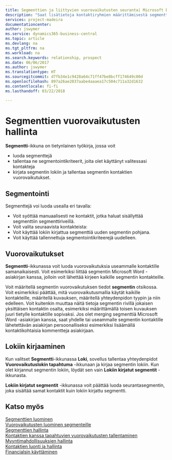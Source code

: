 ```yaml
---
title: Segmenttien ja liittyvien vuorovaikutusten seuranta| Microsoft Docs
description: "Saat lisätietoja kontaktiryhmien määrittämisestä segmenttejä luomalla ja segmenttien vuorovaikutusten määrittämisestä."
services: project-madeira
documentationcenter: 
author: jswymer
ms.service: dynamics365-business-central
ms.topic: article
ms.devlang: na
ms.tgt_pltfrm: na
ms.workload: na
ms.search.keywords: relationship, prospect
ms.date: 06/06/2017
ms.author: jswymer
ms.translationtype: HT
ms.sourcegitcommit: d7fb34e1c9428a64c71ff47be8bcff174649c00d
ms.openlocfilehash: 897a26ae2037aabe4aaaea17c504c711a32d1632
ms.contentlocale: fi-fi
ms.lasthandoff: 03/22/2018

---
```

# <a name="managing-interactions-for-segments"></a>Segmenttien vuorovaikutusten hallinta
**Segmentti**-ikkuna on tietynlainen työkirja, jossa voit

* luoda segmenttejä
* tallentaa ne segmentointikriteerit, joita olet käyttänyt valitessasi kontakteja
* kirjata segmentin lokiin ja tallentaa segmentin kontaktien vuorovaikutukset.

## <a name="segmenting"></a>Segmentointi
Segmenttejä voi luoda usealla eri tavalla:

* Voit syöttää manuaalisesti ne kontaktit, jotka haluat sisällyttää segmenttiin segmenttiriveillä.
* Voit valita seuraavista kontakteista:
* Voit käyttää lokiin kirjattua segmenttiä uuden segmentin pohjana.
* Voit käyttää tallennettuja segmentointikriteerejä uudelleen.

## <a name="interactions"></a>Vuorovaikutukset
**Segmentti**-ikkunassa voit luoda vuorovaikutuksia useammalle kontaktille samanaikaisesti. Voit esimerkiksi liittää segmentin Microsoft Word -asiakirjan kanssa, jolloin voit lähettää kirjeen kaikille segmentin kontakteille.

Voit määritellä segmentin vuorovaikutuksen tiedot **segmentin** otsikossa. Voit esimerkiksi päättää, mitä vuorovaikutusmallia käytät kaikille kontakteille, määritellä kuvauksen, määritellä yhteydenpidon tyypin ja niin edelleen. Voit kuitenkin muuttaa näitä tietoja segmentin rivillä jokaisen yksittäisen kontaktin osalta, esimerkiksi määrittämällä toisen kuvauksen juuri tietylle kontaktille sopivaksi. Jos olet merging segmenttiä Microsoft Word -asiakirjan kanssa, saat yhdelle tai useammalle segmentin kontaktille lähetettävän asiakirjan persoonalliseksi esimerkiksi lisäämällä kontaktikohtaisia kommentteja asiakirjaan.

## <a name="logging"></a>Lokiin kirjaaminen
Kun valitset **Segmentti**-ikkunassa **Loki**, sovellus tallentaa yhteydenpidot **Vuorovaikutuslokin tapahtuma** -ikkunaan ja kirjaa segmentin lokiin. Kun olet kirjannut segmentin lokiin, löydät sen vain **Lokiin kirjatut segmentit** -ikkunasta.

**Lokiin kirjatut segmentit** -ikkunassa voit päättää luoda seurantasegmentin, joka sisältää samat kontaktit kuin lokiin kirjattu segmentti.

## <a name="see-also"></a>Katso myös
[Segmenttien luominen](marketing-how-create-segment.md)  
[Vuorovaikutusten luominen segmenteille](marketing-how-create-interactions.md)  
[Segmenttien hallinta](marketing-segments.md)  
[Kontaktien kanssa tapahtuvien vuorovaikutusten tallentaminen](marketing-interactions.md)  
[Myyntimahdollisuuksien hallinta](marketing-manage-sales-opportunities.md)  
[Kontaktien luonti ja hallinta](marketing-contacts.md)  
[Financialsin käyttäminen](ui-work-product.md)

